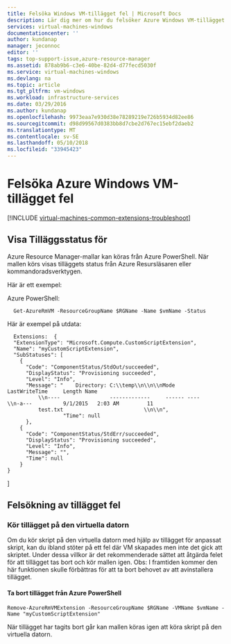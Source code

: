 ```yaml
---
title: Felsöka Windows VM-tillägget fel | Microsoft Docs
description: Lär dig mer om hur du felsöker Azure Windows VM-tillägget fel
services: virtual-machines-windows
documentationcenter: ''
author: kundanap
manager: jeconnoc
editor: ''
tags: top-support-issue,azure-resource-manager
ms.assetid: 878ab9b6-c3e6-40be-82d4-d77fecd5030f
ms.service: virtual-machines-windows
ms.devlang: na
ms.topic: article
ms.tgt_pltfrm: vm-windows
ms.workload: infrastructure-services
ms.date: 03/29/2016
ms.author: kundanap
ms.openlocfilehash: 9973eaa7e930d38e78289219e726b5934d82ee86
ms.sourcegitcommit: d98d99567d0383bb8d7cbe2d767ec15ebf2daeb2
ms.translationtype: MT
ms.contentlocale: sv-SE
ms.lasthandoff: 05/10/2018
ms.locfileid: "33945423"
---
```

# <a name="troubleshooting-azure-windows-vm-extension-failures"></a>Felsöka Azure Windows VM-tillägget fel
[!INCLUDE [virtual-machines-common-extensions-troubleshoot](../../../includes/virtual-machines-common-extensions-troubleshoot.md)]

## <a name="viewing-extension-status"></a>Visa Tilläggsstatus för
Azure Resource Manager-mallar kan köras från Azure PowerShell. När mallen körs visas tilläggets status från Azure Resursläsaren eller kommandoradsverktygen.

Här är ett exempel:

Azure PowerShell:

      Get-AzureRmVM -ResourceGroupName $RGName -Name $vmName -Status

Här är exempel på utdata:

      Extensions:  {
      "ExtensionType": "Microsoft.Compute.CustomScriptExtension",
      "Name": "myCustomScriptExtension",
      "SubStatuses": [
        {
          "Code": "ComponentStatus/StdOut/succeeded",
          "DisplayStatus": "Provisioning succeeded",
          "Level": "Info",
          "Message": "    Directory: C:\\temp\\n\\n\\nMode                LastWriteTime     Length Name
              \\n----                -------------     ------ ----                              \\n-a---          9/1/2015   2:03 AM         11
              test.txt                          \\n\\n",
                      "Time": null
          },
        {
          "Code": "ComponentStatus/StdErr/succeeded",
          "DisplayStatus": "Provisioning succeeded",
          "Level": "Info",
          "Message": "",
          "Time": null
        }
    }
  ]

## <a name="troubleshooting-extension-failures"></a>Felsökning av tillägget fel
### <a name="rerun-the-extension-on-the-vm"></a>Kör tillägget på den virtuella datorn
Om du kör skript på den virtuella datorn med hjälp av tillägget för anpassat skript, kan du ibland stöter på ett fel där VM skapades men inte det gick att skriptet. Under dessa villkor är det rekommenderade sättet att åtgärda felet för att tillägget tas bort och kör mallen igen.
Obs: I framtiden kommer den här funktionen skulle förbättras för att ta bort behovet av att avinstallera tillägget.

#### <a name="remove-the-extension-from-azure-powershell"></a>Ta bort tillägget från Azure PowerShell
    Remove-AzureRmVMExtension -ResourceGroupName $RGName -VMName $vmName -Name "myCustomScriptExtension"

När tillägget har tagits bort går kan mallen köras igen att köra skript på den virtuella datorn.

